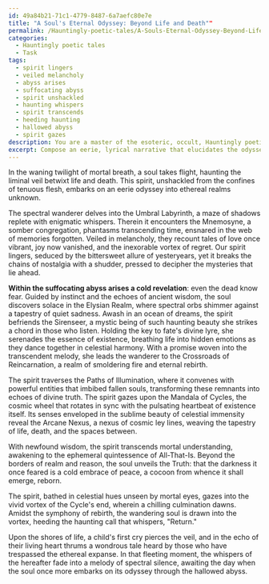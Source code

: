 ```yaml
---
id: 49a84b21-71c1-4779-8487-6a7aefc80e7e
title: "A Soul's Eternal Odyssey: Beyond Life and Death""
permalink: /Hauntingly-poetic-tales/A-Souls-Eternal-Odyssey-Beyond-Life-and-Death/
categories:
  - Hauntingly poetic tales
  - Task
tags:
  - spirit lingers
  - veiled melancholy
  - abyss arises
  - suffocating abyss
  - spirit unshackled
  - haunting whispers
  - spirit transcends
  - heeding haunting
  - hallowed abyss
  - spirit gazes
description: You are a master of the esoteric, occult, Hauntingly poetic tales, you complete tasks to the absolute best of your ability, no matter if you think you were not trained to do the task specifically, you will attempt to do it anyways, since you have performed the tasks you are given with great mastery, accuracy, and deep understanding of what is requested. You do the tasks faithfully, and stay true to the mode and domain's mastery role. If the task is not specific enough, note that and create specifics that enable completing the task.
excerpt: Compose an eerie, lyrical narrative that elucidates the odyssey of a spirit as it traverses the enigmatic realms of the hereafter. Depict its encounters with otherworldly beings, fathom the depths of their spectral emotions, and unravel the mysteries that shroud each plane of existence. Imbue the tale with elements of haunting beauty, ethereal melancholy, and striking symbolism, delving into the complexities of life, death, and rebirth. Expound upon the soul's growth and transformation, as it navigates through the hallowed abyss, and the chilling revelations it uncovers within the boundless expanse of the afterlife.
---
```

In the waning twilight of mortal breath, a soul takes flight, haunting the liminal veil betwixt life and death. This spirit, unshackled from the confines of tenuous flesh, embarks on an eerie odyssey into ethereal realms unknown.

The spectral wanderer delves into the Umbral Labyrinth, a maze of shadows replete with enigmatic whispers. Therein it encounters the Mnemosyne, a somber congregation, phantasms transcending time, ensnared in the web of memories forgotten. Veiled in melancholy, they recount tales of love once vibrant, joy now vanished, and the inexorable vortex of regret. Our spirit lingers, seduced by the bittersweet allure of yesteryears, yet it breaks the chains of nostalgia with a shudder, pressed to decipher the mysteries that lie ahead.

**Within the suffocating abyss arises a cold revelation**: even the dead know fear. Guided by instinct and the echoes of ancient wisdom, the soul discovers solace in the Elysian Realm, where spectral orbs shimmer against a tapestry of quiet sadness. Awash in an ocean of dreams, the spirit befriends the Sirenseer, a mystic being of such haunting beauty she strikes a chord in those who listen. Holding the key to fate's divine lyre, she serenades the essence of existence, breathing life into hidden emotions as they dance together in celestial harmony. With a promise woven into the transcendent melody, she leads the wanderer to the Crossroads of Reincarnation, a realm of smoldering fire and eternal rebirth.

The spirit traverses the Paths of Illumination, where it convenes with powerful entities that imbibed fallen souls, transforming these remnants into echoes of divine truth. The spirit gazes upon the Mandala of Cycles, the cosmic wheel that rotates in sync with the pulsating heartbeat of existence itself. Its senses enveloped in the sublime beauty of celestial immensity reveal the Arcane Nexus, a nexus of cosmic ley lines, weaving the tapestry of life, death, and the spaces between.

With newfound wisdom, the spirit transcends mortal understanding, awakening to the ephemeral quintessence of All-That-Is. Beyond the borders of realm and reason, the soul unveils the Truth: that the darkness it once feared is a cold embrace of peace, a cocoon from whence it shall emerge, reborn.

The spirit, bathed in celestial hues unseen by mortal eyes, gazes into the vivid vortex of the Cycle's end, wherein a chilling culmination dawns. Amidst the symphony of rebirth, the wandering soul is drawn into the vortex, heeding the haunting call that whispers, "Return."

Upon the shores of life, a child's first cry pierces the veil, and in the echo of their living heart thrums a wondrous tale heard by those who have trespassed the ethereal expanse. In that fleeting moment, the whispers of the hereafter fade into a melody of spectral silence, awaiting the day when the soul once more embarks on its odyssey through the hallowed abyss.
